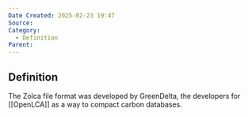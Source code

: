 ```yaml
---
Date Created: 2025-02-23 19:47
Source: 
Category:
  - Definition
Parent:
---
```

## Definition
The Zolca file format was developed by GreenDelta, the developers for [[OpenLCA]] as a way to compact carbon databases.